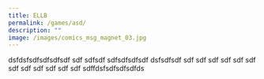 ```yaml
---
title: ELLB
permalink: /games/asd/
description: ""
image: /images/comics_msg_magnet_03.jpg
---
```

dsfdsfsdfsdfsdfsdf
sdf
sdfsdf
sdfsdfsdfsdf
dsfsdfsdf
sdf
sdf
sdf
sdf
sdf
sdf
sdf
sdf
sdf
sdf
sdf
sdf
sdffdsfsdfsdfsdfds
